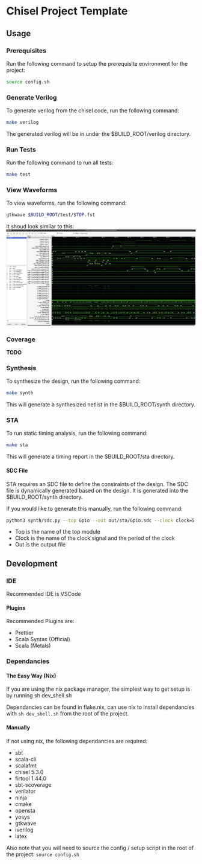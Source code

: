 # Chisel Project Template

## Usage

### Prerequisites

Run the following command to setup the prerequisite environment for the project:
```bash
source config.sh
```


### Generate Verilog

To generate verilog from the chisel code, run the following command:

```bash
make verilog
```

The generated verilog will be in under the $BUILD_ROOT/verilog directory.

### Run Tests

Run the following command to run all tests:

```bash
make test
```

### View Waveforms

To view waveforms, run the following command:

```bash
gtkwave $BUILD_ROOT/test/$TOP.fst
```

It shoud look similar to this:
![Waveform](assets/gtkwave_gpio.png)

### Coverage

**TODO**

### Synthesis

To synthesize the design, run the following command:

```bash
make synth
```

This will generate a synthesized netlist in the $BUILD_ROOT/synth directory.

### STA

To run static timing analysis, run the following command:

```bash
make sta
```

This will generate a timing report in the $BUILD_ROOT/sta directory.

#### SDC File

STA requires an SDC file to define the constraints of the design. The SDC file is dynamically generated based on the design. It is generated into the $BUILD_ROOT/synth directory.

If you would like to generate this manually, run the following command:

```bash
python3 synth/sdc.py --top Gpio --out out/sta/Gpio.sdc --clock clock=5.0
```

- Top is the name of the top module
- Clock is the name of the clock signal and the period of the clock
- Out is the output file

## Development

### IDE

Recommended IDE is VSCode

#### Plugins

Recommended Plugins are:

- Prettier
- Scala Syntax (Official)
- Scala (Metals)

### Dependancies

#### The Easy Way (Nix)

If you are using the nix package manager, the simplest way to get setup is by running sh dev_shell.sh

Dependancies can be found in flake.nix, can use nix to install dependancies with `sh dev_shell.sh` from the root of the project.

#### Manually

If not using nix, the following dependancies are required:

- sbt
- scala-cli
- scalafmt
- chisel 5.3.0
- firtool 1.44.0
- sbt-scoverage
- verilator
- ninja
- cmake
- opensta
- yosys
- gtkwave
- iverilog
- latex

Also note that you will need to source the config / setup script in the root of the project: `source config.sh`
